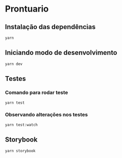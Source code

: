 # Prontuario

## Instalação das dependências
```shell
yarn
```
## Iniciando modo de desenvolvimento
```shell
yarn dev
```

## Testes
### Comando para rodar teste
```shell
yarn test
```
### Observando alterações nos testes
```shell
yarn test:watch
```
## Storybook
```shell
yarn storybook
```
